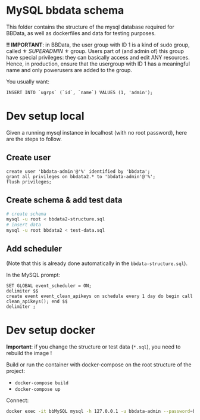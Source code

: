 # MySQL bbdata schema

This folder contains the structure of the mysql database required for BBData, as well as dockerfiles and data for testing purposes. 

__‼️ IMPORTANT__: in BBData, the user group with ID 1 is a kind of sudo group, called ⚜️ *SUPERADMIN* ⚜️ group.
Users part of (and admin of) this group have special privileges: they can basically access and edit ANY resources.
Hence, in production, ensure that the usergroup with ID 1 has a meaningful name and only powerusers are added to the group. 

You usually want:
```myql
INSERT INTO `ugrps` (`id`, `name`) VALUES (1, 'admin');
```


# Dev setup local

Given a running mysql instance in localhost (with no root password), here are the steps to follow.

## Create user

```mysql
create user 'bbdata-admin'@'%' identified by 'bbdata';
grant all privileges on bbdata2.* to 'bbdata-admin'@'%';
flush privileges;
```

## Create schema & add test data

```bash
# create schema
mysql -u root < bbdata2-structure.sql
# insert data
mysql -u root bbdata2 < test-data.sql
```

## Add scheduler 

(Note that this is already done automatically in the `bbdata-structure.sql`).

In the MySQL prompt:
```mysql
SET GLOBAL event_scheduler = ON;
delimiter $$
create event event_clean_apikeys on schedule every 1 day do begin call clean_apikeys(); end $$
delimiter ;
```

# Dev setup docker

__Important__: if you change the structure or test data (`*.sql`), you need to rebuild the image !

Build or run the container with docker-compose on the root structure of the project:

* ```docker-compose build```
* ```docker-compose up```

Connect:
```bash
docker exec -it bbMySQL mysql -h 127.0.0.1 -u bbdata-admin --password=bbdata bbdata2
```